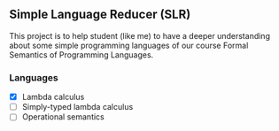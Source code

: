 ## Simple Language Reducer (SLR)

This project is to help student (like me) to have a deeper understanding about some
simple programming languages of our course Formal Semantics of Programming Languages.

### Languages

- [x] Lambda calculus
- [ ] Simply-typed lambda calculus
- [ ] Operational semantics
